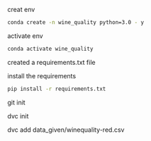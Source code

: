 creat env

```bash
conda create -n wine_quality python=3.0 - y
```

activate env

```bash
conda activate wine_quality
```
created a requirements.txt file

install the requirements 

```bash
pip install -r requirements.txt 
```

git init

dvc init

dvc add data_given/winequality-red.csv


